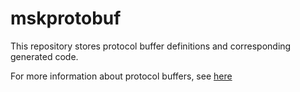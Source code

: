 # mskprotobuf
This repository stores protocol buffer definitions and corresponding generated code. 

For more information about protocol buffers, see [here](https://protobuf.dev/)
